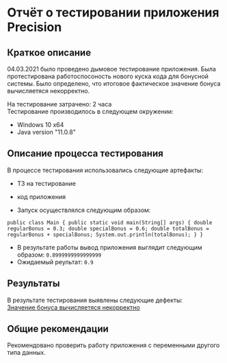 # Отчёт о тестировании приложения Precision

## Краткое описание
<!--Краткое описание проведённой работы (должно быть 1-2 абзаца, так, чтобы прочитав их можно было не читать остальную часть отчёта).-->

04.03.2021 было проведено дымовое тестирование приложения. Была протестирована работоспосоность нового куска кода для бонусной системы. Было определено, что итоговое фактическое значение бонуса вычисляетяся некорректно.

На тестирование затрачено: 2 часа <br>
Тестирование производилось в следующем окружении:
* Windows 10 x64
* Java version "11.0.8"

## Описание процесса тестирования
<!--Описание того, какое тестирование проводилось (позитивное/негативное, функциональное, нефункциональное и т.д.) с описанием тестируемых функций (если тестировались функции).-->
В процессе тестирования использовались следующие артефакты:
* ТЗ на тестирование
* код приложения

* Запуск осуществлялся следующим образом:

`public class Main {
  public static void main(String[] args) {
    double regularBonus = 0.3;
    double specialBonus = 0.6;
    double totalBonus = regularBonus + specialBonus;
    System.out.println(totalBonus);
  }
}`
* В результате работы вывод приложения выглядит следующим образом:
    `0.8999999999999999`
* Ожидаемый реультат:
    `0.9`

## Результаты
<!--% успешных/не успешных тестов
Ссылки на баг-репорты-->
В результате тестирования выявлены следующие дефекты: <br>
[Значение бонуса вычисляетяся некорректно]()

## Общие рекомендации
<!--Ваши рекомендации как тестировщика по итогам тестирования.-->
Рекомендовано проверить работу приложения с переменными другого типа данных.